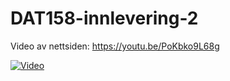 # DAT158-innlevering-2

Video av nettsiden:
https://youtu.be/PoKbko9L68g

[![Video](https://img.youtube.com/vi/PoKbko9L68g/0.jpg)](https://www.youtube.com/watch?v=PoKbko9L68g)
